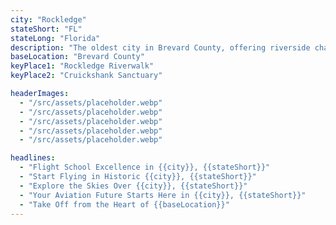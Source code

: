 ```yaml
---
city: "Rockledge"
stateShort: "FL"
stateLong: "Florida"
description: "The oldest city in Brevard County, offering riverside charm and a peaceful community near the coast."
baseLocation: "Brevard County"
keyPlace1: "Rockledge Riverwalk"
keyPlace2: "Cruickshank Sanctuary"

headerImages:
  - "/src/assets/placeholder.webp"
  - "/src/assets/placeholder.webp"
  - "/src/assets/placeholder.webp"
  - "/src/assets/placeholder.webp"
  - "/src/assets/placeholder.webp"

headlines:
  - "Flight School Excellence in {{city}}, {{stateShort}}"
  - "Start Flying in Historic {{city}}, {{stateShort}}"
  - "Explore the Skies Over {{city}}, {{stateShort}}"
  - "Your Aviation Future Starts Here in {{city}}, {{stateShort}}"
  - "Take Off from the Heart of {{baseLocation}}"
---
```

